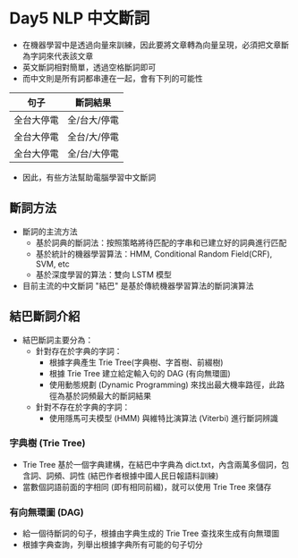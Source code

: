 # Day5 NLP 中文斷詞
* 在機器學習中是透過向量來訓練，因此要將文章轉為向量呈現，必須把文章斷為字詞來代表該文章
* 英文斷詞相對簡單，透過空格斷詞即可
* 而中文則是所有詞都串連在一起，會有下列的可能性

|句子|斷詞結果|
|-|-|
|全台大停電|全/台大/停電|
|全台大停電|全台/大/停電|
|全台大停電|全/台/大停電|

* 因此，有些方法幫助電腦學習中文斷詞

## 斷詞方法
* 斷詞的主流方法
    * 基於詞典的斷詞法：按照策略將待匹配的字串和已建立好的詞典進行匹配
    * 基於統計的機器學習算法：HMM, Conditional Random Field(CRF), SVM, etc
    * 基於深度學習的算法：雙向 LSTM 模型
* 目前主流的中文斷詞 "結巴" 是基於傳統機器學習算法的斷詞演算法

## 結巴斷詞介紹
* 結巴斷詞主要分為：
    * 針對存在於字典的字詞：
        * 根據字典產生 Trie Tree(字典樹、字首樹、前綴樹)
        * 根據 Trie Tree 建立給定輸入句的 DAG (有向無環圖)
        * 使用動態規劃 (Dynamic Programming) 來找出最大機率路徑，此路徑為基於詞頻最大的斷詞結果
    * 針對不存在於字典的字詞：
        * 使用隱馬可夫模型 (HMM) 與維特比演算法 (Viterbi) 進行斷詞辨識

### 字典樹 (Trie Tree)
* Trie Tree 基於一個字典建構，在結巴中字典為 dict.txt，內含兩萬多個詞，包含詞、詞頻、詞性 (結巴作者根據中國人民日報語料訓練)
* 當數個詞語前面的字相同 (即有相同前綴)，就可以使用 Trie Tree 來儲存

### 有向無環圖 (DAG)
* 給一個待斷詞的句子，根據由字典生成的 Trie Tree 查找來生成有向無環圖
* 根據字典查詢，列舉出根據字典所有可能的句子切分